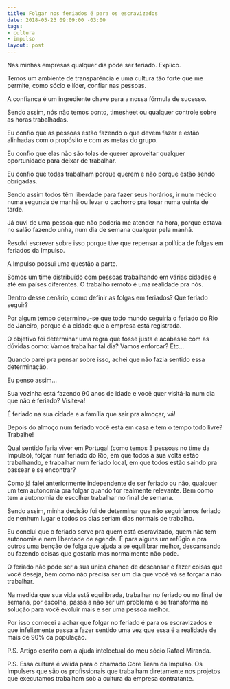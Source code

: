```yaml
---
title: Folgar nos feriados é para os escravizados
date: 2018-05-23 09:09:00 -03:00
tags:
- cultura
- impulso
layout: post
---
```


Nas minhas empresas qualquer dia pode ser feriado. Explico.

Temos um ambiente de transparência e uma cultura tão forte que me permite, como sócio e líder, confiar nas pessoas.

A confiança é um ingrediente chave para a nossa fórmula de sucesso.

Sendo assim, nós não temos ponto, timesheet ou qualquer controle sobre as horas trabalhadas.

Eu confio que as pessoas estão fazendo o que devem fazer e estão alinhadas com o propósito e com as metas do grupo.

Eu confio que elas não são tolas de querer aproveitar qualquer oportunidade para deixar de trabalhar.

Eu confio que todas trabalham porque querem e não porque estão sendo obrigadas.

Sendo assim todos têm liberdade para fazer seus horários, ir num médico numa segunda de manhã ou levar o cachorro pra tosar numa quinta de tarde.

Já ouvi de uma pessoa que não poderia me atender na hora, porque estava no salão fazendo unha, num dia de semana qualquer pela manhã.

Resolvi escrever sobre isso porque tive que repensar  a política de folgas em feriados da Impulso.

A Impulso possui uma questão a parte.

Somos um time distribuído com pessoas trabalhando em várias cidades e até em países diferentes. O trabalho remoto é uma realidade pra nós.

Dentro desse cenário, como definir as folgas em feriados? Que feriado seguir?

Por algum tempo determinou-se que todo mundo seguiria o feriado do Rio de Janeiro, porque é a cidade que a empresa está registrada.

O objetivo foi determinar uma regra que fosse justa e acabasse com as dúvidas como: Vamos trabalhar tal dia? Vamos enforcar? Etc...

Quando parei pra pensar  sobre isso, achei que não fazia sentido essa determinação.

Eu penso assim...

Sua vozinha está fazendo 90 anos de idade e você quer visitá-la num dia que não é feriado? Visite-a!

É feriado na sua cidade e a família que sair pra almoçar, vá!

Depois do almoço num feriado você está em casa e tem o tempo todo livre? Trabalhe!

Qual sentido faria viver em Portugal (como temos 3 pessoas no time da Impulso), folgar num feriado do Rio, em que todos a sua volta estão trabalhando, e trabalhar num feriado local, em que todos estão saindo pra passear e se encontrar?

Como já falei anteriormente independente de ser feriado ou não, qualquer um tem autonomia pra folgar quando for realmente relevante. Bem como tem a autonomia de escolher trabalhar no final de semana.

Sendo assim, minha decisão foi de determinar que não seguiríamos feriado de nenhum lugar e todos os dias seriam dias normais de trabalho.

Eu conclui que o feriado serve pra quem está escravizado, quem não tem autonomia e nem liberdade de agenda. É para alguns um refúgio e pra outros uma benção de folga que ajuda a se equilibrar melhor, descansando ou fazendo coisas que gostaria mas normalmente não pode.

O feriado não pode ser a sua única chance de descansar e fazer coisas que você deseja, bem como não precisa ser um dia que você vá se forçar a não trabalhar.

Na medida que sua vida está equilibrada, trabalhar no feriado ou no final de semana,  por escolha, passa a não ser um problema e se transforma na solução para você evoluir mais e ser uma pessoa melhor.

Por isso comecei a achar que folgar no feriado é para os escravizados e que infelizmente passa a fazer sentido uma vez que essa é a realidade de mais de 90% da população.

P.S. Artigo escrito com a ajuda intelectual do meu sócio Rafael Miranda.

P.S. Essa cultura é valida para o chamado Core Team da Impulso. Os Impulsers que são os profissionais que trabalham diretamente nos projetos que executamos trabalham sob a cultura da empresa contratante.